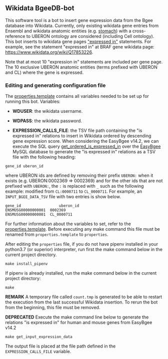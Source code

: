 ## Wikidata BgeeDB-bot

This software tool is a bot to insert gene expression data from the Bgee database into Wikidata.
Currently, only existing wikidata gene entries from Ensembl and wikidata anatomic entities (e.g.
[stomach](https://www.wikidata.org/wiki/Q1029907)) with a cross-reference to
UBERON ontology are considered (including Cell ontology). This bot inserts to wikidata gene pages 
["expressed in"](https://www.wikidata.org/wiki/Property:P5572) statements. 
For example, see the statement "expressed in" at BRAF gene wikidata page: https://www.wikidata.org/wiki/Q17853226.

Note that at most 10 "expression in" statements are included per gene page. The 10 exclusive UBERON anatomic entities 
(terms prefixed with UBERON and CL) where the gene is expressed. 

### Editing and generating configuration file
The [properties.template](properties.template) contains all variables needed to be set up for running this bot. 
Variables:
* **WDUSER**: the wikidata username.
* **WDPASS**: the wikidata password.
  
* **EXPRESSION_CALLS_FILE**: the TSV file path containing the "is expressed in" relations to insert in Wikidata ordered 
  by descending gene expression score. When considering the EasyBgee v14.2, we can execute the SQL query 
  [get_ordered_is_expressed_in](get_ordered_is_expressed_in.sql) over the 
[EasyBgee](https://bgee.org/?page=download&action=dumps) MySQL database to generate the "is expressed in" relations as
a TSV file with the following heading:
```
gene_id	uberon_id
```
where UBERON ids are defined by removing their prefix `UBERON:` when it exists (e.g. UBERON:0002369 => 0002369) and for
the other ids that are not prefixed with `UBERON:`, the `:` is replaced with `_` such as the following example:
modified from `CL:0000711` to `CL_0000711`. 
For example, an `INPUT_BGEE_DATA_TSV` file with two entries is show below.
```
gene_id                 uberon_id
ENSMUSG00000000001	0002369
ENSMUSG00000000001	CL_0000711
```

For further information about the variables to set, refer to the [properties.template](properties.template). 
Before executing any make command this file must be renamed from `properties.template` to `properties`.

After editing the `properties` file, if you do not have pipenv installed in your python3.7 (or superior) interpreter, 
run first the make command below in the current project directory.

```
make install_pipenv 
```
If pipenv is already installed, run the make command below in the current project directory:

```
make 
```
**REMARK** A temporary file called `count.tmp` is generated to be able to restart the execution from the last successful
Wikidata insertion. To rerun the bot from the beginning, this file must be removed.

**DEPRECATED** Execute the make command line below to generate the relations  "is expressed in" for human and mouse genes
from EasyBgee v14.2
```
make get_input_expression_data 
```
The output file is placed at the file path defined in the `EXPRESSION_CALLS_FILE` variable.



